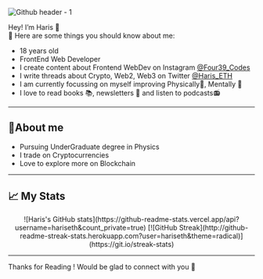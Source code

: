 ![Github header - 1](https://user-images.githubusercontent.com/107395461/173318361-582bb8de-679b-4968-b0e6-b743428a0e0c.png)


Hey! I’m Haris  👋
   <br />
👻 Here are some things you should know about me:
   <br />
   
   <ul>
      <li>18 years old </li>
      <li>FrontEnd Web Developer</li>
      <li>I create content about Frontend WebDev on Instagram <a href="https://www.instagram.com/Four39_Codes" target="_blank">@Four39_Codes</a></li>
      <li>I write threads about Crypto, Web2, Web3 on Twitter  <a href="https://www.twitter.com/Haris_ETH" target="_blank")>@Haris_ETH</a></li>
      <li>I am currently focussing on myself improving Physically💪, Mentally 🧠 </li>
      <li>I love to read books 📚, newsletters 📰 and listen to podcasts📻</li>
   </ul>
   <hr />
   
   <h2>🍿About me</h2>
   <ul>
      <li>Pursuing UnderGraduate degree in Physics</li>
      <li>I trade on Cryptocurrencies</li>
      <li>Love to explore more on Blockchain </li>
   </ul>
   <hr />
   
   <h2>📈 My Stats</h2>
   
  <div align="center">
   ![Haris's GitHub stats](https://github-readme-stats.vercel.app/api?username=hariseth&count_private=true)
   [![GitHub Streak](http://github-readme-streak-stats.herokuapp.com?user=hariseth&theme=radical)](https://git.io/streak-stats)
   </div>
   
  <hr/>
  Thanks for Reading ! Would be glad to connect with you 🍿